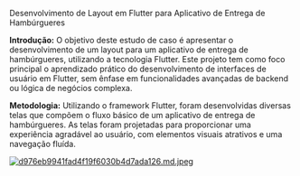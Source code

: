 Desenvolvimento de Layout em Flutter para Aplicativo de Entrega de Hambúrgueres

**Introdução:** O objetivo deste estudo de caso é apresentar o desenvolvimento de um layout para um aplicativo de entrega de hambúrgueres, utilizando a tecnologia Flutter. Este projeto tem como foco principal o aprendizado prático do desenvolvimento de interfaces de usuário em Flutter, sem ênfase em funcionalidades avançadas de backend ou lógica de negócios complexa.



**Metodologia:** Utilizando o framework Flutter, foram desenvolvidas diversas telas que compõem o fluxo básico de um aplicativo de entrega de hambúrgueres. As telas foram projetadas para proporcionar uma experiência agradável ao usuário, com elementos visuais atrativos e uma navegação fluída.

[![d976eb9941fad4f19f6030b4d7ada126.md.jpeg](https://imgtr.ee/images/2024/03/19/d976eb9941fad4f19f6030b4d7ada126.md.jpeg)](https://imgtr.ee/image/IOGVcT)
